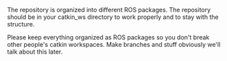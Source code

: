 The repository is organized into different ROS packages. The repository should be
in your catkin_ws directory to work properly and to stay with the structure.

Please keep everything organized as ROS packages so you don't break other people's
catkin workspaces. Make branches and stuff obviously we'll talk about this later.
